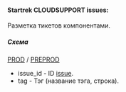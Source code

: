 #### Startrek CLOUDSUPPORT issues:

Разметка тикетов компонентами.

##### Схема

[PROD](https://yt.yandex-team.ru/hahn/navigation?path=//home/cloud-dwh/data/prod/ods/startrek/cloud_support/issue_tags)
/ [PREPROD](https://yt.yandex-team.ru/hahn/navigation?path=//home/cloud-dwh/data/preprod/ods/startrek/cloud_support/issue_tags)

- issue_id - ID [issue](https://a.yandex-team.ru/arc_vcs/cloud/dwh/nirvana/vh/workflows/ods/yt/startrek/cloud_support/issues).
- tag - Тэг (название тэга, строка).